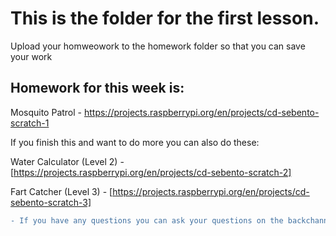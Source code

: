 # This is the folder for the first lesson.

Upload your homweowork to the homework folder so that you can save your work

## Homework for this week is:
Mosquito Patrol - https://projects.raspberrypi.org/en/projects/cd-sebento-scratch-1

If you finish this and want to do more you can also do these:

Water Calculator (Level 2) - [https://projects.raspberrypi.org/en/projects/cd-sebento-scratch-2]

Fart Catcher (Level 3) - [https://projects.raspberrypi.org/en/projects/cd-sebento-scratch-3]

```diff
- If you have any questions you can ask your questions on the backchannel chat, the code is d8772
```

